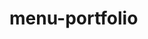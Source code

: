 # menu-portfolio
<a href="https://zupimages.net/viewer.php?id=20/33/nxap.png"><img src="https://zupimages.net/up/20/33/nxap.png" alt="" /></a>
<a href="https://zupimages.net/viewer.php?id=20/34/aigl.png"><img src="https://zupimages.net/up/20/34/aigl.png" alt="" /></a><a href="https://zupimages.net/viewer.php?id=20/34/yhws.png"><img src="https://zupimages.net/up/20/34/yhws.png" alt="" /></a>


